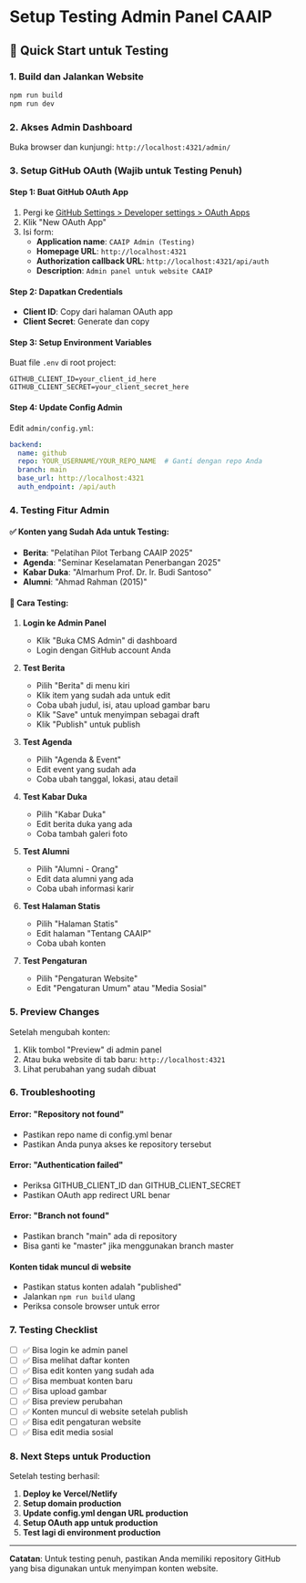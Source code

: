 # Setup Testing Admin Panel CAAIP

## 🚀 Quick Start untuk Testing

### 1. Build dan Jalankan Website
```bash
npm run build
npm run dev
```

### 2. Akses Admin Dashboard
Buka browser dan kunjungi: `http://localhost:4321/admin/`

### 3. Setup GitHub OAuth (Wajib untuk Testing Penuh)

#### Step 1: Buat GitHub OAuth App
1. Pergi ke [GitHub Settings > Developer settings > OAuth Apps](https://github.com/settings/developers)
2. Klik "New OAuth App"
3. Isi form:
   - **Application name**: `CAAIP Admin (Testing)`
   - **Homepage URL**: `http://localhost:4321`
   - **Authorization callback URL**: `http://localhost:4321/api/auth`
   - **Description**: `Admin panel untuk website CAAIP`

#### Step 2: Dapatkan Credentials
- **Client ID**: Copy dari halaman OAuth app
- **Client Secret**: Generate dan copy

#### Step 3: Setup Environment Variables
Buat file `.env` di root project:
```env
GITHUB_CLIENT_ID=your_client_id_here
GITHUB_CLIENT_SECRET=your_client_secret_here
```

#### Step 4: Update Config Admin
Edit `admin/config.yml`:
```yaml
backend:
  name: github
  repo: YOUR_USERNAME/YOUR_REPO_NAME  # Ganti dengan repo Anda
  branch: main
  base_url: http://localhost:4321
  auth_endpoint: /api/auth
```

### 4. Testing Fitur Admin

#### ✅ Konten yang Sudah Ada untuk Testing:
- **Berita**: "Pelatihan Pilot Terbang CAAIP 2025"
- **Agenda**: "Seminar Keselamatan Penerbangan 2025"
- **Kabar Duka**: "Almarhum Prof. Dr. Ir. Budi Santoso"
- **Alumni**: "Ahmad Rahman (2015)"

#### 🧪 Cara Testing:

1. **Login ke Admin Panel**
   - Klik "Buka CMS Admin" di dashboard
   - Login dengan GitHub account Anda

2. **Test Berita**
   - Pilih "Berita" di menu kiri
   - Klik item yang sudah ada untuk edit
   - Coba ubah judul, isi, atau upload gambar baru
   - Klik "Save" untuk menyimpan sebagai draft
   - Klik "Publish" untuk publish

3. **Test Agenda**
   - Pilih "Agenda & Event"
   - Edit event yang sudah ada
   - Coba ubah tanggal, lokasi, atau detail

4. **Test Kabar Duka**
   - Pilih "Kabar Duka"
   - Edit berita duka yang ada
   - Coba tambah galeri foto

5. **Test Alumni**
   - Pilih "Alumni - Orang"
   - Edit data alumni yang ada
   - Coba ubah informasi karir

6. **Test Halaman Statis**
   - Pilih "Halaman Statis"
   - Edit halaman "Tentang CAAIP"
   - Coba ubah konten

7. **Test Pengaturan**
   - Pilih "Pengaturan Website"
   - Edit "Pengaturan Umum" atau "Media Sosial"

### 5. Preview Changes

Setelah mengubah konten:
1. Klik tombol "Preview" di admin panel
2. Atau buka website di tab baru: `http://localhost:4321`
3. Lihat perubahan yang sudah dibuat

### 6. Troubleshooting

#### Error: "Repository not found"
- Pastikan repo name di config.yml benar
- Pastikan Anda punya akses ke repository tersebut

#### Error: "Authentication failed"
- Periksa GITHUB_CLIENT_ID dan GITHUB_CLIENT_SECRET
- Pastikan OAuth app redirect URL benar

#### Error: "Branch not found"
- Pastikan branch "main" ada di repository
- Bisa ganti ke "master" jika menggunakan branch master

#### Konten tidak muncul di website
- Pastikan status konten adalah "published"
- Jalankan `npm run build` ulang
- Periksa console browser untuk error

### 7. Testing Checklist

- [ ] ✅ Bisa login ke admin panel
- [ ] ✅ Bisa melihat daftar konten
- [ ] ✅ Bisa edit konten yang sudah ada
- [ ] ✅ Bisa membuat konten baru
- [ ] ✅ Bisa upload gambar
- [ ] ✅ Bisa preview perubahan
- [ ] ✅ Konten muncul di website setelah publish
- [ ] ✅ Bisa edit pengaturan website
- [ ] ✅ Bisa edit media sosial

### 8. Next Steps untuk Production

Setelah testing berhasil:

1. **Deploy ke Vercel/Netlify**
2. **Setup domain production**
3. **Update config.yml dengan URL production**
4. **Setup OAuth app untuk production**
5. **Test lagi di environment production**

---

**Catatan**: Untuk testing penuh, pastikan Anda memiliki repository GitHub yang bisa digunakan untuk menyimpan konten website.